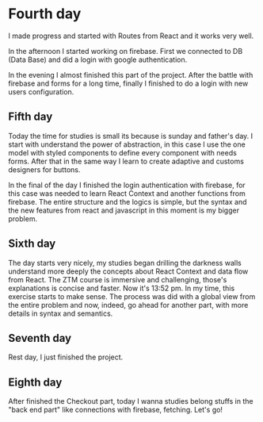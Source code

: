 # Fourth day
I made progress and started with Routes from React and it works  very well.

In the afternoon I started working on firebase. First we connected to DB (Data Base) and did a login with google authentication.

In the evening I almost finished this part of the  project. After the battle with firebase and forms for a long time, finally  I finished to do a login with new users configuration.

## Fifth day

Today the time for studies is small its because is sunday and father's day. I start with understand the power of abstraction, in this case I use the one model with styled components to define every component with needs forms. After that in the same way I learn to create adaptive and customs designers for buttons.

In the final of the day I finished the login authentication with firebase, for this case was needed to learn React Context and another functions from firebase. The entire structure and the logics is simple, but the syntax and the new features from  react and javascript in this moment is my bigger problem. 

## Sixth day

The day starts very nicely,  my studies began drilling the darkness walls  understand more deeply the concepts about React Context and data flow from React. The ZTM course is immersive and challenging, those's explanations is concise and faster. Now it's 13:52 pm. In my time, this exercise starts to make sense. The process was did with a global view from the entire problem and now, indeed, go ahead  for another part, with more details in syntax and semantics. 

## Seventh day
Rest day, I just finished the project.

## Eighth day

After finished the Checkout part, today I wanna studies belong stuffs in the "back end part" like connections with firebase, fetching. Let's go!
